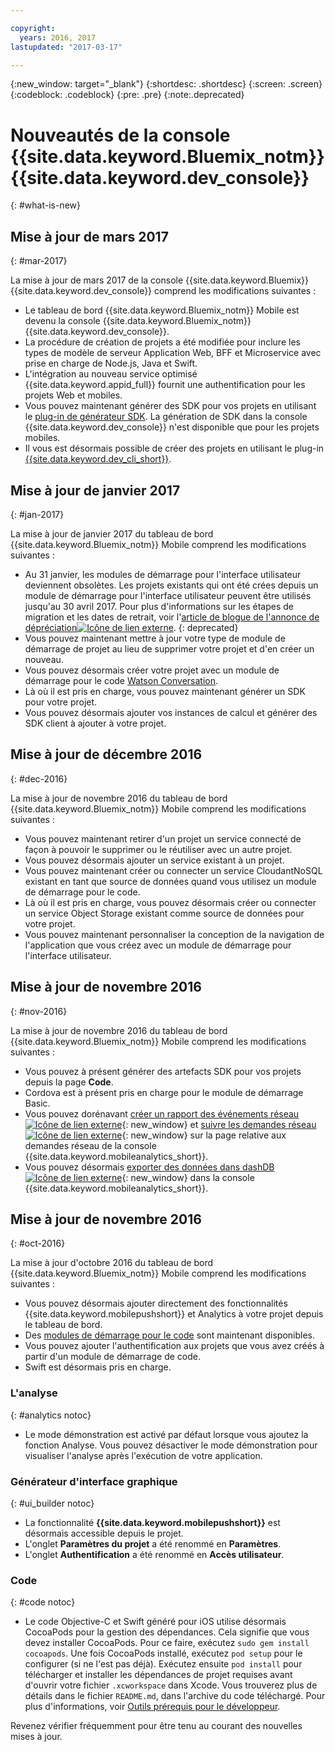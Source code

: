 ```yaml
---

copyright:
  years: 2016, 2017
lastupdated: "2017-03-17"

---
```

{:new_window: target="_blank"}
{:shortdesc: .shortdesc}
{:screen: .screen}
{:codeblock: .codeblock}
{:pre: .pre}
{:note:.deprecated}

# Nouveautés de la console {{site.data.keyword.Bluemix_notm}} {{site.data.keyword.dev_console}}
{: #what-is-new}


## Mise à jour de mars 2017
{: #mar-2017}

La mise à jour de mars 2017 de la console {{site.data.keyword.Bluemix}} {{site.data.keyword.dev_console}} comprend les modifications suivantes :

   * Le tableau de bord {{site.data.keyword.Bluemix_notm}} Mobile est devenu la console {{site.data.keyword.Bluemix_notm}} {{site.data.keyword.dev_console}}.
   * La procédure de création de projets a été modifiée pour inclure les types de modèle de serveur Application Web, BFF et Microservice avec prise en charge de Node.js, Java et Swift.
   * L'intégration au nouveau service optimisé {{site.data.keyword.appid_full}} fournit une authentification pour les projets Web et mobiles.
   * Vous pouvez maintenant générer des SDK pour vos projets en utilisant le [plug-in de générateur SDK](sdk_cli.html). La génération de SDK dans la console {{site.data.keyword.dev_console}} n'est disponible que pour les projets mobiles.
   * Il vous est désormais possible de créer des projets en utilisant le plug-in [{{site.data.keyword.dev_cli_short}}](dev_cli.html).


## Mise à jour de janvier 2017
{: #jan-2017}

La mise à jour de janvier 2017 du tableau de bord {{site.data.keyword.Bluemix_notm}} Mobile comprend les modifications suivantes :

   * Au 31 janvier, les modules de démarrage pour l'interface utilisateur deviennent obsolètes. Les projets existants qui ont été crées depuis un module de démarrage pour l'interface utilisateur peuvent être utilisés jusqu'au 30 avril 2017. Pour plus d'informations sur les étapes de migration et les dates de retrait, voir l'[article de blogue de l'annonce de dépréciation![Icône de lien externe](../icons/launch-glyph.svg "External link icon")](https://www.ibm.com/blogs/bluemix/2017/01/bluemix-mobile-dashboard-update/).
{: deprecated}
   * Vous pouvez maintenant mettre à jour votre type de module de démarrage de projet au lieu de supprimer votre projet et d'en créer un nouveau.
   * Vous pouvez désormais créer votre projet avec un module de démarrage pour le code [Watson Conversation](tutorial_conversation.html).
   * Là où il est pris en charge, vous pouvez maintenant générer un SDK pour votre projet.
   * Vous pouvez désormais ajouter vos instances de calcul et générer des SDK client à ajouter à votre projet.


## Mise à jour de décembre 2016
{: #dec-2016}

La mise à jour de novembre 2016 du tableau de bord {{site.data.keyword.Bluemix_notm}} Mobile comprend les modifications suivantes :

   * Vous pouvez maintenant retirer d'un projet un service connecté de façon à pouvoir le supprimer ou le réutiliser avec un autre projet. 
   * Vous pouvez désormais ajouter un service existant à un projet.
   * Vous pouvez maintenant créer ou connecter un service CloudantNoSQL existant en tant que source de données quand vous utilisez un module de démarrage pour le code.
   * Là où il est pris en charge, vous pouvez désormais créer ou connecter un service Object Storage existant comme source de données pour votre projet.
   * Vous pouvez maintenant personnaliser la conception de la navigation de l'application que vous créez avec un module de démarrage pour l'interface utilisateur. 
   

## Mise à jour de novembre 2016
{: #nov-2016}

La mise à jour de novembre 2016 du tableau de bord {{site.data.keyword.Bluemix_notm}} Mobile comprend les modifications suivantes :

   * Vous pouvez à présent générer des artefacts SDK pour vos projets depuis la page **Code**.
   * Cordova est à présent pris en charge pour le module de démarrage Basic.
   * Vous pouvez dorénavant [créer un rapport des événements réseau ![Icône de lien externe](../icons/launch-glyph.svg "External link icon")](/docs/services/mobileanalytics/sdk.html#network-requests){: new_window} et [suivre les demandes réseau ![Icône de lien externe](../icons/launch-glyph.svg "Icône de lien externe")](/docs/services/mobileanalytics/app-monitoring.html#monitor-network-requests){: new_window} sur la page relative aux demandes réseau de la console {{site.data.keyword.mobileanalytics_short}}.
   * Vous pouvez désormais [exporter des données dans dashDB ![Icône de lien externe](../icons/launch-glyph.svg "Icône de lien externe")](/docs/services/mobileanalytics/app-monitoring.html#dashdb){: new_window} dans la console {{site.data.keyword.mobileanalytics_short}}.


## Mise à jour de novembre 2016
{: #oct-2016}

La mise à jour d'octobre 2016 du tableau de bord {{site.data.keyword.Bluemix_notm}} Mobile comprend les modifications suivantes :

   * Vous pouvez désormais ajouter directement des fonctionnalités {{site.data.keyword.mobilepushshort}} et Analytics à votre projet
depuis le tableau de bord.
   * Des [modules de démarrage pour le code](starters.html#Code_Starter) sont maintenant disponibles.
   * Vous pouvez ajouter l'authentification aux projets que vous avez créés à partir d'un module de démarrage de code.
   * Swift est désormais pris en charge.


### L'analyse
{: #analytics notoc}

   * Le mode démonstration est activé par défaut lorsque vous ajoutez la
fonction Analyse. Vous pouvez désactiver le mode démonstration pour visualiser
l'analyse après l'exécution de votre application.


### Générateur d'interface graphique
{: #ui_builder notoc}

   * La fonctionnalité **{{site.data.keyword.mobilepushshort}}** est désormais accessible depuis le projet.
   * L'onglet **Paramètres du projet** a été renommé
en **Paramètres**.
   * L'onglet **Authentification** a été renommé en **Accès utilisateur**.


### Code
{: #code notoc}

   * Le code Objective-C et Swift généré pour iOS utilise désormais
CocoaPods pour la gestion des dépendances. Cela signifie que vous devez
installer CocoaPods. Pour ce faire, exécutez `sudo gem install cocoapods`. Une
fois CocoaPods installé, exécutez `pod setup` pour le
configurer (si ne l'est pas déjà). Exécutez ensuite `pod
install` pour télécharger et installer les dépendances de projet
requises avant d'ouvrir votre fichier `.xcworkspace` dans Xcode. Vous
trouverez plus de détails dans le fichier `README.md`, dans
l'archive du code téléchargé. Pour plus d'informations, voir
[Outils prérequis pour le développeur](get_code.html#prereq-dev-tools).

Revenez vérifier fréquemment pour être tenu au courant des nouvelles mises à jour.
